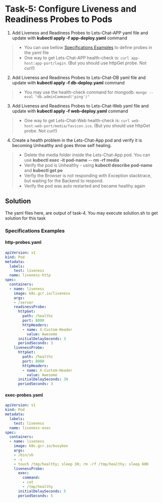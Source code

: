 # Task-5: Configure Liveness and Readiness Probes to Pods
1. Add Liveness and Readiness Probes to Lets-Chat-APP yaml file and update with **kubectl apply -f app-deploy.yaml** command
  > * You can use bellow [Specifications Examples](#specifications-examples) to define probes in the yaml file
  > * One way to get Lets-Chat-APP health-check is: `curl app-host:app-port/login`. (But you should use httpGet probe. Not curl!)
2. Add Liveness and Readiness Probes to Lets-Chat-DB yaml file and update with **kubectl apply -f db-deploy.yaml** command
  > * You may use the health-check command for mongodb: `mongo --eval "db.adminCommand('ping')"`
3. Add Liveness and Readiness Probes to Lets-Chat-Web yaml file and update with **kubectl apply -f web-deploy.yaml** command
  > * One way to get Lets-Chat-Web health-check is: `curl web-host:web-port/media/favicon.ico`. (But you should use httpGet probe. Not curl!)
4. Create a health problem in the Lets-Chat-App pod and verify it is becoming Unhealthy and goes throw self healing.
  > * Delete the media folder inside the Lets-Chat-App pod. You can use **kubectl exec -it pod-name -- rm -rf media**
  > * Verify the pod is Unhealthy - using **kubectl describe pod-name** and **kubectl get po**
  > * Verfiy the Browser is not responding with Exception stacktrace, but waiting for the Backend to respond.
  > * Verify the pod was auto restarted and became healthy again

## Solution
The yaml files here, are output of task-4. You may execute solution.sh to get solution for this task
  
### Specifications Examples
#### http-probes.yaml
```yaml
apiVersion: v1
kind: Pod
metadata:
  labels:
    test: liveness
  name: liveness-http
spec:
  containers:
  - name: liveness
    image: k8s.gcr.io/liveness
    args:
    - /server
    readinessProbe:
      httpGet:
        path: /healthz
        port: 8080
        httpHeaders:
        - name: X-Custom-Header
          value: Awesome
      initialDelaySeconds: 3
      periodSeconds: 3
    livenessProbe:
      httpGet:
        path: /healthz
        port: 8080
        httpHeaders:
        - name: X-Custom-Header
          value: Awesome
      initialDelaySeconds: 30
      periodSeconds: 3
```
#### exec-probes.yaml
```yaml
apiVersion: v1
kind: Pod
metadata:
  labels:
    test: liveness
  name: liveness-exec
spec:
  containers:
  - name: liveness
    image: k8s.gcr.io/busybox
    args:
    - /bin/sh
    - -c
    - touch /tmp/healthy; sleep 30; rm -rf /tmp/healthy; sleep 600
    livenessProbe:
      exec:
        command:
        - cat
        - /tmp/healthy
      initialDelaySeconds: 5
      periodSeconds: 5
```
